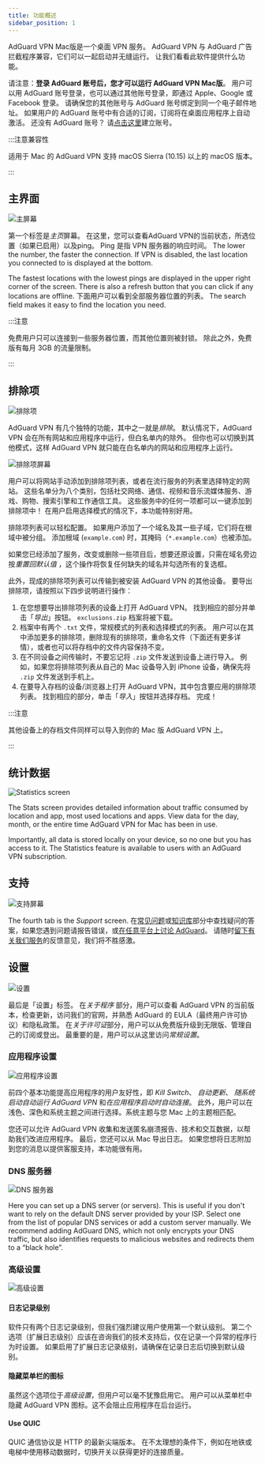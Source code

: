 ```yaml
---
title: 功能概述
sidebar_position: 1
---
```


AdGuard VPN Mac版是一个桌面 VPN 服务。 AdGuard VPN 与 AdGuard 广告拦截程序兼容，它们可以一起启动并无缝运行。 让我们看看此软件提供什么功能。

请注意：**登录 AdGuard 账号后，您才可以运行 AdGuard VPN Mac版**。 用户可以用 AdGuard 账号登录，也可以通过其他账号登录，即通过 Apple、Google 或 Facebook 登录。 请确保您的其他账号与 AdGuard 账号绑定到同一个电子邮件地址。 如果用户的 AdGuard 账号中有合适的订阅，订阅将在桌面应用程序上自动激活。 还没有 AdGuard 账号？ 请[点击这里](https://auth.adguard.com/registration.html)建立账号。

:::注意兼容性

适用于 Mac 的 AdGuard VPN 支持 macOS Sierra (10.15) 以上的 macOS 版本。

:::

## 主界面

![主屏幕](https://cdn.adguardvpn.com/content/kb/vpn/mac/vpn_main_new_en.jpeg)

第一个标签是*主页*屏幕。 在这里，您可以查看AdGuard VPN的当前状态，所选位置（如果已启用）以及ping。 Ping 是指 VPN 服务器的响应时间。 The lower the number, the faster the connection. If VPN is disabled, the last location you connected to is displayed at the bottom.

The fastest locations with the lowest pings are displayed in the upper right corner of the screen. There is also a refresh button that you can click if any locations are offline. 下面用户可以看到全部服务器位置的列表。 The search field makes it easy to find the location you need.

:::注意

免费用户只可以连接到一些服务器位置，而其他位置则被封锁。 除此之外，免费版有每月 3GB 的流量限制。

:::

## 排除项

![排除项](https://cdn.adguardvpn.com/content/kb/vpn/mac/exclusions_new_en.png)

AdGuard VPN 有几个独特的功能，其中之一就是*排除*。 默认情况下，AdGuard VPN 会在所有网站和应用程序中运行，但白名单内的除外。 但你也可以切换到其他模式，这样 AdGuard VPN 就只能在白名单内的网站和应用程序上运行。

![排除项屏幕](https://cdn.adguardvpn.com/content/kb/vpn/mac/services_new_en.png)

用户可以将网站手动添加到排除项列表，或者在流行服务的列表里选择特定的网站。 这些名单分为八个类别，包括社交网络、通信、视频和音乐流媒体服务、游戏、购物、搜索引擎和工作通信工具。 这些服务中的任何一项都可以一键添加到排除项中！ 在用户启用选择模式的情况下，本功能特别好用。

排除项列表可以轻松配置。 如果用户添加了一个域名及其一些子域，它们将在根域中被分组。 添加根域 (`example.com`) 时，其掩码（`*.example.com`）也被添加。

如果您已经添加了服务，改变或删除一些项目后，想要还原设置，只需在域名旁边按*重置回默认值* ，这个操作将恢复任何缺失的域名并勾选所有的复选框。

此外，现成的排除项列表可以传输到被安装 AdGuard VPN 的其他设备。 要导出排除项，请按照以下四步说明进行操作：

1. 在您想要导出排除项列表的设备上打开 AdGuard VPN。 找到相应的部分并单击「*导出*」按钮。 `exclusions.zip` 档案将被下载。
2. 档案中有两个 `.txt` 文件，常规模式的列表和选择模式的列表。 用户可以在其中添加更多的排除项，删除现有的排除项，重命名文件（下面还有更多详情），或者也可以将存档中的文件内容保持不变。
3. 在不同设备之间传输时，不要忘记将 `.zip` 文件发送到设备上进行导入。 例如，如果您将排除项列表从自己的 Mac 设备导入到 iPhone 设备，确保先将 `.zip` 文件发送到手机上。
4. 在要导入存档的设备/浏览器上打开 AdGuard VPN，其中包含要应用的排除项列表。 找到相应的部分，单击「*导入*」按钮并选择存档。 完成！

:::注意

其他设备上的存档文件同样可以导入到你的 Mac 版 AdGuard VPN 上。

:::

## 统计数据

![Statistics screen](https://cdn.adguardvpn.com/content/kb/vpn/mac/statistics_en.png)

The Stats screen provides detailed information about traffic consumed by location and app, most used locations and apps. View data for the day, month, or the entire time AdGuard VPN for Mac has been in use.

Importantly, all data is stored locally on your device, so no one but you has access to it. The Statistics feature is available to users with an AdGuard VPN subscription.

## 支持

![支持屏幕](https://cdn.adguardvpn.com/content/kb/vpn/mac/support_new_en.png)

The fourth tab is the *Support* screen. 在[常见问题](https://adguard-vpn.com/welcome.html#faq)或[知识库](/)部分中查找疑问的答案，如果您遇到问题请报告错误，或[在任意平台上讨论 AdGuard](https://adguard.com/discuss.html)。 请随时[留下有关我们服务](https://surveys.adguard.com/vpn_mac/form.html)的反馈意见，我们将不胜感激。

## 设置

![设置](https://cdn.adguardvpn.com/content/kb/vpn/mac/settings_new_en.png)

最后是「设置」标签。 在*关于程序* 部分，用户可以查看 AdGuard VPN 的当前版本，检查更新，访问我们的官网，并熟悉 AdGuard 的 EULA（最终用户许可协议）和隐私政策。 在*关于许可证*部分，用户可以从免费版升级到无限版、管理自己的订阅或登出。 最重要的是，用户可以从这里访问*常规设置*。

### 应用程序设置

![应用程序设置](https://cdn.adguardvpn.com/content/kb/vpn/mac/general-settings_new_en.png)

前四个基本功能提高应用程序的用户友好性，即 *Kill Switch*、 *自动更新*、 *随系统启动自动运行 AdGuard VPN* 和*在应用程序启动时自动连接*。 此外，用户可以在浅色、深色和系统主题之间进行选择。系统主题与您 Mac 上的主题相匹配。

您还可以允许 AdGuard VPN 收集和发送匿名崩溃报告、技术和交互数据，以帮助我们改进应用程序。 最后，您还可以从 Mac 导出日志。 如果您想将日志附加到您的消息以提供客服支持，本功能很有用。

### DNS 服务器

![DNS 服务器](https://cdn.adguardvpn.com/content/kb/vpn/mac/dns_new_en.png)

Here you can set up a DNS server (or servers). This is useful if you don't want to rely on the default DNS server provided by your ISP. Select one from the list of popular DNS services or add a custom server manually. We recommend adding AdGuard DNS, which not only encrypts your DNS traffic, but also identifies requests to malicious websites and redirects them to a “black hole”.

### 高级设置

![高级设置](https://cdn.adguardvpn.com/content/kb/vpn/mac/advanced-settings_new_en.png)

#### 日志记录级别

软件只有两个日志记录级别，但我们强烈建议用户使用第一个默认级别。 第二个选项（扩展日志级别）应该在咨询我们的技术支持后，仅在记录一个异常的程序行为时设置。 如果启用了扩展日志记录级别，请确保在记录日志后切换到默认级别。

#### 隐藏菜单栏的图标

虽然这个选项位于*高级设置*，但用户可以毫不犹豫启用它。 用户可以从菜单栏中隐藏 AdGuard VPN 图标。这不会阻止应用程序在后台运行。

#### Use QUIC

QUIC 通信协议是 HTTP 的最新尖端版本。 在不太理想的条件下，例如在地铁或电梯中使用移动数据时，切换开关以获得更好的连接质量。
